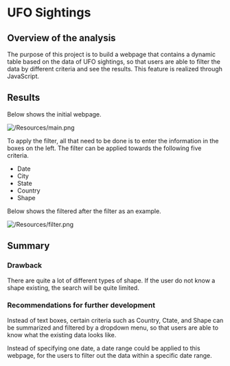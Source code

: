 # UFO Sightings

## Overview of the analysis

The purpose of this project is to build a webpage that contains a dynamic table based on the data of UFO sightings, so that users are able to filter the data by different criteria and see the results. This feature is realized through JavaScript. 

## Results

Below shows the initial webpage. 

![/Resources/main.png]()

To apply the filter, all that need to be done is to enter the information in the boxes on the left. The filter can be applied towards the following five criteria. 

- Date
- City
- State
- Country
- Shape

Below shows the filtered after the filter as an example. 

![/Resources/filter.png]()

## Summary

### Drawback

There are quite a lot of different types of shape. If the user do not know a shape existing, the search will be quite limited. 

### Recommendations for further development

Instead of text boxes, certain criteria such as Country, Ctate, and Shape can be summarized and filtered by a dropdown menu, so that users are able to know what the existing data looks like. 

Instead of specifying one date, a date range could be applied to this webpage, for the users to filter out the data within a specific date range. 
